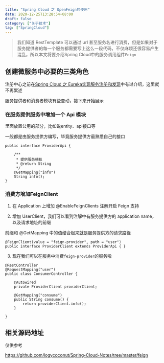 ```yaml
---
title: "Spring Cloud 之 OpenFeign的使用"
date: 2020-12-25T13:28:54+08:00
draft: false
category: ["关于技术"]
tag: ["SpringCloud"]
---
```


> 我们知道 RestTemplate 可以通过 url 甚至服务名进行消费，但是如果对于服务提供者的每一个服务都需要写上这么一段代码，不仅麻烦还很容易产生混乱，所以本文将要介绍Spring Cloud中的服务调用组件`Feign`

## 创建微服务中必要的三类角色

注册中心之前在[Spring Cloud 之 Eureka实现服务注册和发现][]中有过介绍，这里就不再累述

服务提供者和消费者模块有些变动，接下来开始展示

### 在服务提供服务中增加一个 Api 模块

里面放置公用的部分，比如说entity、api接口等

一般都是由服务提供方编写，毕竟服务提供方最熟悉自己的接口

```
public interface ProviderApi {

    /**
     * 提供服务模拟
     * @return String
     */
    @GetMapping("info")
    String info();
}
```

### 消费方增加FeignClient

1. 在 Application 上增加 @EnableFeignClients 注解开启 Feign 支持

2. 增加 UserClient，我们可以看到注解中有服务提供方的 application name， 以及请求地址的前缀

前缀和 @GetMapping 中的值结合起来就是服务提供方的请求路径

```
@FeignClient(value = "feign-provider", path = "user")
public interface ProviderClient extends ProviderApi { }
```

3. 现在我们可以在服务中消费`feign-provider`的服务啦

```
@RestController
@RequestMapping("user")
public class ConsumerController {

    @Autowired
    private ProviderClient providerClient;

    @GetMapping("consume")
    public String consume() {
        return providerClient.info();
    }

}
```

## 相关源码地址

仅供参考

<https://github.com/logycoconut/Spring-Cloud-Notes/tree/master/feign>

​​<!-- +++++++++ 下面是引用式链接 +++++++++ -->

[Spring Cloud 之 Eureka实现服务注册和发现]: /blog/201222_SpringCloud之Eureka实现服务注册和发现.html
